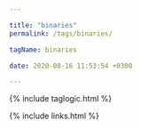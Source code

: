 ```yaml
---

title: "binaries"
permalink: /tags/binaries/

tagName: binaries

date: 2020-08-16 11:53:54 +0300

---
```


{% include taglogic.html %}

{% include links.html %}
